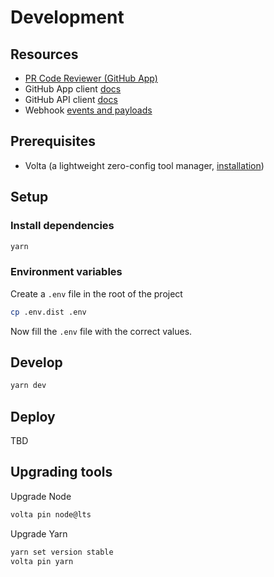 # Development

## Resources

- [PR Code Reviewer (GitHub App)](https://github.com/apps/pr-code-reviewer)
- GitHub App client [docs](https://github.com/octokit/octokit.js#app-client)
- GitHub API client [docs](https://github.com/octokit/octokit.js#octokit-api-client)
- Webhook [events and payloads](https://docs.github.com/en/webhooks-and-events/webhooks/webhook-events-and-payloads)

## Prerequisites

- Volta (a lightweight zero-config tool manager, [installation](https://docs.volta.sh/guide/getting-started#installation))

## Setup

### Install dependencies

```bash
yarn
```

### Environment variables

Create a `.env` file in the root of the project

```bash
cp .env.dist .env
```

Now fill the `.env` file with the correct values.

## Develop

```bash
yarn dev
```

## Deploy

TBD

## Upgrading tools

Upgrade Node

```bash
volta pin node@lts
```

Upgrade Yarn

```bash
yarn set version stable
volta pin yarn
```
